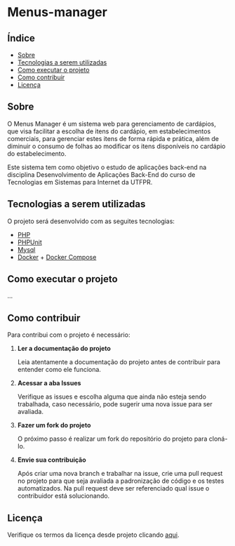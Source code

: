 # Menus-manager

## Índice

- [Sobre](#sobre)
- [Tecnologias a serem utilizadas](#tecnologias)
- [Como executar o projeto](#como-executar-o-projeto)
- [Como contribuir](#como-contribuir)
- [Licença](#licença)

## Sobre

O Menus Manager é um sistema web para gerenciamento de cardápios, que visa facilitar a escolha de itens do cardápio, em estabelecimentos comerciais, para gerenciar estes itens de forma rápida e prática, além de diminuir o consumo de folhas ao modificar os itens disponíveis no cardápio do estabelecimento.

Este sistema tem como objetivo o estudo de aplicações back-end na disciplina Desenvolvimento de Aplicações Back-End do curso de Tecnologias em Sistemas para Internet da UTFPR.

## Tecnologias a serem utilizadas

O projeto será desenvolvido com as seguites tecnologias:

- [PHP](https://www.php.net/)
- [PHPUnit](https://phpunit.de/index.html)
- [Mysql](https://www.mysql.com/)
- [Docker](https://www.docker.com/) + [Docker Compose](https://docs.docker.com/compose/)

## Como executar o projeto

...

## Como contribuir

Para contribui com o projeto é necessário:

1. **Ler a documentação do projeto**

   Leia atentamente a documentação do projeto antes de contribuir para entender como ele funciona.

2. **Acessar a aba Issues**

   Verifique as issues e escolha alguma que ainda não esteja sendo trabalhada, caso necessário, pode sugerir uma nova issue para ser avaliada.

3. **Fazer um fork do projeto**

   O próximo passo é realizar um fork do repositório do projeto para cloná-lo.

4. **Envie sua contribuição**

   Após criar uma nova branch e trabalhar na issue, crie uma pull request no projeto para que seja avaliada a padronização de código e os testes automatizados. Na pull request deve ser referenciado qual issue o contribuidor está solucionando.

## Licença

Verifique os termos da licença desde projeto clicando [aqui](https://github.com/Rian1432/Menus-manager/blob/main/LICENSE.txt).
